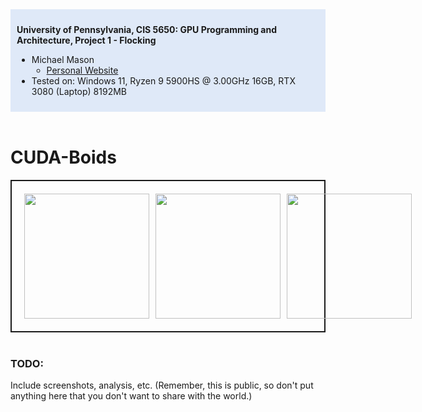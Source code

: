 

<div style="background: rgba(100, 150, 223, 0.2); padding: 10px;">
<p>
  <b>
    University of Pennsylvania, CIS 5650: GPU Programming and Architecture,
    Project 1 - Flocking
  </b>
</p>
<ul>
  <li>
    Michael Mason
    <ul>
      <li><a href="https://www.michaelmason.xyz/">Personal Website</a></li>
    </ul>
  </li>
  <li>Tested on: Windows 11, Ryzen 9 5900HS @ 3.00GHz 16GB, RTX 3080 (Laptop) 8192MB</li>
</ul>
</div>

<br>

# CUDA-Boids

<div style="display: flex; justify-content: space-between; border: solid 2px; padding: 20px">
  <img src="image1.png" style="width: 200px; margin-right: 10px;" />
  <img src="image2.png" style="width: 200px; margin-right: 10px;" />
  <img src="image3.png" style="width: 200px;" />
</div>
<br>

### TODO:

Include screenshots, analysis, etc. (Remember, this is public, so don't put
anything here that you don't want to share with the world.)
